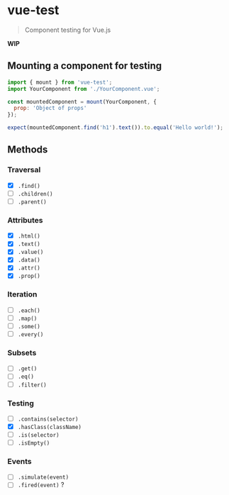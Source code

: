 # vue-test

> Component testing for Vue.js

**WIP**

## Mounting a component for testing

```js
import { mount } from 'vue-test';
import YourComponent from './YourComponent.vue';

const mountedComponent = mount(YourComponent, {
  prop: 'Object of props'
});

expect(mountedComponent.find('h1').text()).to.equal('Hello world!');
```

## Methods

### Traversal

- [x] `.find()`
- [ ] `.children()`
- [ ] `.parent()`

### Attributes

- [x] `.html()`
- [x] `.text()`
- [x] `.value()`
- [x] `.data()`
- [x] `.attr()`
- [x] `.prop()`

### Iteration

- [ ] `.each()`
- [ ] `.map()`
- [ ] `.some()`
- [ ] `.every()`

### Subsets

- [ ] `.get()`
- [ ] `.eq()`
- [ ] `.filter()`

### Testing

- [ ] `.contains(selector)`
- [x] `.hasClass(className)`
- [ ] `.is(selector)`
- [ ] `.isEmpty()`

### Events

- [ ] `.simulate(event)`
- [ ] `.fired(event)` ?
